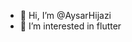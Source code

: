 - 👋 Hi, I’m @AysarHijazi
- 👀 I’m interested in flutter 


<!---
AysarHijazi/AysarHijazi is a ✨ special ✨ repository because its `README.md` (this file) appears on your GitHub profile.
You can click the Preview link to take a look at your changes.
--->
